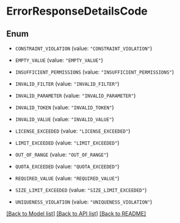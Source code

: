 # ErrorResponseDetailsCode

## Enum


* `CONSTRAINT_VIOLATION` (value: `"CONSTRAINT_VIOLATION"`)

* `EMPTY_VALUE` (value: `"EMPTY_VALUE"`)

* `INSUFFICIENT_PERMISSIONS` (value: `"INSUFFICIENT_PERMISSIONS"`)

* `INVALID_FILTER` (value: `"INVALID_FILTER"`)

* `INVALID_PARAMETER` (value: `"INVALID_PARAMETER"`)

* `INVALID_TOKEN` (value: `"INVALID_TOKEN"`)

* `INVALID_VALUE` (value: `"INVALID_VALUE"`)

* `LICENSE_EXCEEDED` (value: `"LICENSE_EXCEEDED"`)

* `LIMIT_EXCEEDED` (value: `"LIMIT_EXCEEDED"`)

* `OUT_OF_RANGE` (value: `"OUT_OF_RANGE"`)

* `QUOTA_EXCEEDED` (value: `"QUOTA_EXCEEDED"`)

* `REQUIRED_VALUE` (value: `"REQUIRED_VALUE"`)

* `SIZE_LIMIT_EXCEEDED` (value: `"SIZE_LIMIT_EXCEEDED"`)

* `UNIQUENESS_VIOLATION` (value: `"UNIQUENESS_VIOLATION"`)


[[Back to Model list]](../README.md#documentation-for-models) [[Back to API list]](../README.md#documentation-for-api-endpoints) [[Back to README]](../README.md)


